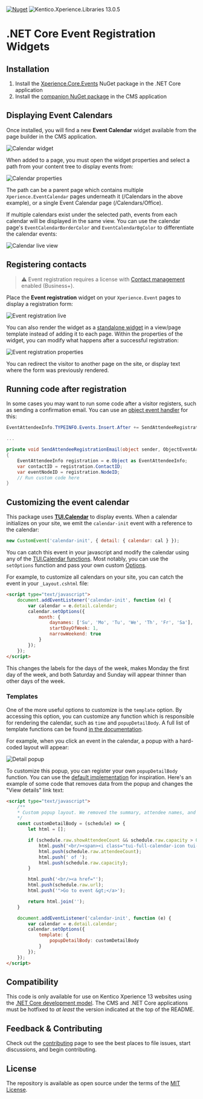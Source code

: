 [![Nuget](https://img.shields.io/nuget/v/Xperience.Core.Events)](https://www.nuget.org/packages/Xperience.Core.Events) ![Kentico.Xperience.Libraries 13.0.5](https://img.shields.io/badge/Kentico.Xperience.Libraries-v13.0.5-orange)

# .NET Core Event Registration Widgets

## Installation

1. Install the [Xperience.Core.Events](https://www.nuget.org/packages/Xperience.Core.Events) NuGet package in the .NET Core application
1. Install the [companion NuGet package](https://github.com/kentico-ericd/xperience-events) in the CMS application

## Displaying Event Calendars

Once installed, you will find a new __Event Calendar__ widget available from the page builder in the CMS application.

![Calendar widget](/img/eventcalendarwidget.png)

When added to a page, you must open the widget properties and select a path from your content tree to display events from:

![Calendar properties](/img/eventcalendarpath.png)

The path can be a parent page which contains multiple `Xperience.EventCalendar` pages underneath it (/Calendars in the above example), or a single Event Calendar page (/Calendars/Office).

If multiple calendars exist under the selected path, events from each calendar will be displayed in the same view. You can use the calendar page's `EventCalendarBorderColor` and `EventCalendarBgColor` to differentiate the calendar events:

![Calendar live view](/img/eventcalendarlive.png)

## Registering contacts

> :warning: Event registration requires a license with [Contact management](https://docs.xperience.io/on-line-marketing-features/managing-your-on-line-marketing-features/contact-management) enabled (Business+).

Place the __Event registration__ widget on your `Xperience.Event` pages to display a registration form:

![Event registration live](/img/eventregistrationlive.png)

You can also render the widget as a [standalone widget](https://docs.xperience.io/developing-websites/developing-xperience-applications-using-asp-net-core/page-builder-development-in-asp-net-core/rendering-widgets-directly-in-asp-net-core) in a view/page template instead of adding it to each page. Within the properties of the widget, you can modify what happens after a successful registration:

![Event registration properties](/img/eventregistrationproperties.png)

You can redirect the visitor to another page on the site, or display text where the form was previously rendered.

## Running code after registration

In some cases you may want to run some code after a visitor registers, such as sending a confirmation email. You can use an [object event handler](https://docs.xperience.io/custom-development/handling-global-events/handling-object-events) for this:

```cs
EventAttendeeInfo.TYPEINFO.Events.Insert.After += SendAttendeeRegistrationEmail;

...

private void SendAttendeeRegistrationEmail(object sender, ObjectEventArgs e)
{
    EventAttendeeInfo registration = e.Object as EventAttendeeInfo;
    var contactID = registration.ContactID;
    var eventNodeID = registration.NodeID; 
    // Run custom code here
}
```

## Customizing the event calendar

This package uses [__TUI.Calendar__](https://ui.toast.com/tui-calendar) to display events. When a calendar initializes on your site, we emit the `calendar-init` event with a reference to the calendar:

```js
new CustomEvent('calendar-init', { detail: { calendar: cal } });
```

You can catch this event in your javascript and modify the calendar using any of the [TUI.Calendar functions](https://nhn.github.io/tui.calendar/latest/Calendar). Most notably, you can use the `setOptions` function and pass your own custom [Options](https://nhn.github.io/tui.calendar/latest/Options).

For example, to customize all calendars on your site, you can catch the event in your `_Layout.cshtml` file:

```html
<script type="text/javascript">
    document.addEventListener('calendar-init', function (e) {
        var calendar = e.detail.calendar;
        calendar.setOptions({
            month: {
                daynames: ['Su', 'Mo', 'Tu', 'We', 'Th', 'Fr', 'Sa'],
                startDayOfWeek: 1,
                narrowWeekend: true
            }
        });
    });
</script>
```

This changes the labels for the days of the week, makes Monday the first day of the week, and both Saturday and Sunday will appear thinner than other days of the week.

### Templates

One of the more useful options to customize is the `template` option. By accessing this option, you can customize any function which is responsible for rendering the calendar, such as `time` and `popupDetailBody`. A full list of template functions can be found [in the documentation](https://nhn.github.io/tui.calendar/latest/Template).

For example, when you click an event in the calendar, a popup with a hard-coded layout will appear:

![Detail popup](/img/detailpopup.png)

To customize this popup, you can register your own `popupDetailBody` function. You can use the [default implementation](https://github.com/kentico-ericd/xperience-core-events/blob/master/Components/Widgets/EventCalendarWidget/_EventCalendar.cshtml#L87) for inspiration. Here's an example of some code that removes data from the popup and changes the "View details" link text:

```html
<script type="text/javascript">
    /**
    * Custom popup layout. We removed the summary, attendee names, and changed the link text.
    */
    const customDetailBody = (schedule) => {
        let html = [];

        if (schedule.raw.showAttendeeCount && schedule.raw.capacity > 0) {
            html.push('<br/><span><i class="tui-full-calendar-icon tui-full-calendar-ic-user-b"></i></span>');
            html.push(schedule.raw.attendeeCount);
            html.push(' of ');
            html.push(schedule.raw.capacity);
        }

        html.push('<br/><a href="');
        html.push(schedule.raw.url);
        html.push('">Go to event &gt;</a>');

        return html.join('');
    }

    document.addEventListener('calendar-init', function (e) {
        var calendar = e.detail.calendar;
        calendar.setOptions({
            template: {
                popupDetailBody: customDetailBody
            }
        });
    });
</script>
```

## Compatibility

This code is only available for use on Kentico Xperience 13 websites using the [.NET Core development model](https://docs.xperience.io/developing-websites/developing-xperience-applications-using-asp-net-core). The CMS and .NET Core applications must be hotfixed to _at least_ the version indicated at the top of the README.

## Feedback & Contributing

Check out the [contributing](https://github.com/kentico-ericd/xperience-core-events/blob/master/CONTRIBUTING.md) page to see the best places to file issues, start discussions, and begin contributing.

## License

The repository is available as open source under the terms of the [MIT License](https://opensource.org/licenses/MIT).